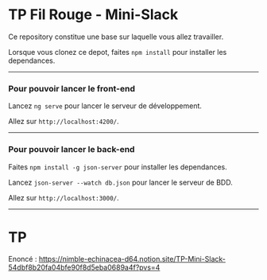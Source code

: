 # TP Fil Rouge - Mini-Slack

Ce repository constitue une base sur laquelle vous allez travailler.


Lorsque vous clonez ce depot, faites `npm install` pour installer les dependances.

---

### Pour pouvoir lancer le front-end

Lancez `ng serve` pour lancer le serveur de développement. 

Allez sur `http://localhost:4200/`. 

---

### Pour pouvoir lancer le back-end

Faites `npm install -g json-server` pour installer les dependances.

Lancez `json-server --watch db.json` pour lancer le serveur de BDD. 

Allez sur `http://localhost:3000/`. 

---

# TP

Enoncé : https://nimble-echinacea-d64.notion.site/TP-Mini-Slack-54dbf8b20fa04bfe90f8d5eba0689a4f?pvs=4
